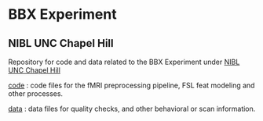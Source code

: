 # BBX Experiment
## NIBL UNC Chapel Hill  

Repository for code and data related to the BBX Experiment under [NIBL UNC Chapel Hill](https://niblunc.org/projects/)

[code](https://github.com/niblunc/bbx/tree/master/code) : code files for the fMRI preprocessing pipeline, FSL feat modeling and other processes.  

[data](https://github.com/niblunc/bbx/tree/master/data) : data files for quality checks, and other behavioral or scan information.
